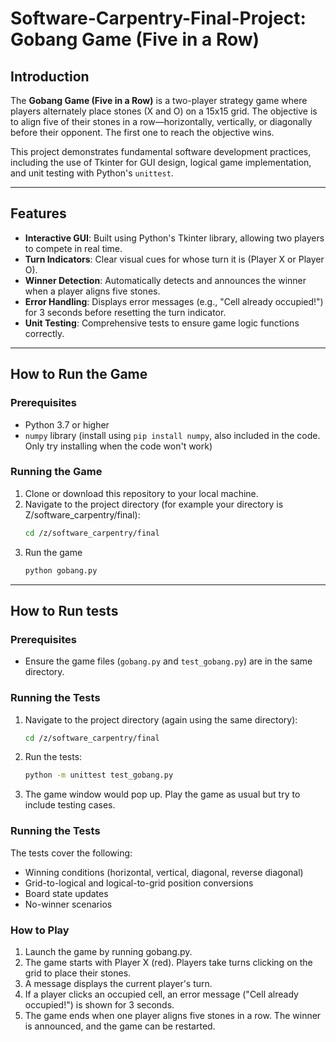 # Software-Carpentry-Final-Project: Gobang Game (Five in a Row)

## Introduction
The **Gobang Game (Five in a Row)** is a two-player strategy game where players alternately place stones (X and O) on a 15x15 grid. The objective is to align five of their stones in a row—horizontally, vertically, or diagonally before their opponent. The first one to reach the objective wins. 

This project demonstrates fundamental software development practices, including the use of Tkinter for GUI design, logical game implementation, and unit testing with Python's `unittest`.

---

## Features
- **Interactive GUI**: Built using Python's Tkinter library, allowing two players to compete in real time.
- **Turn Indicators**: Clear visual cues for whose turn it is (Player X or Player O).
- **Winner Detection**: Automatically detects and announces the winner when a player aligns five stones.
- **Error Handling**: Displays error messages (e.g., "Cell already occupied!") for 3 seconds before resetting the turn indicator.
- **Unit Testing**: Comprehensive tests to ensure game logic functions correctly.

---

## How to Run the Game
### Prerequisites
- Python 3.7 or higher
- `numpy` library (install using `pip install numpy`, also included in the code. Only try installing when the code won't work)

### Running the Game
1. Clone or download this repository to your local machine.
2. Navigate to the project directory (for example your directory is Z/software_carpentry/final):
   ```bash
   cd /z/software_carpentry/final
3. Run the game
   ```bash
   python gobang.py

---

## How to Run tests
### Prerequisites
- Ensure the game files (`gobang.py` and `test_gobang.py`) are in the same directory.

### Running the Tests
1. Navigate to the project directory (again using the same directory):
   ```bash
   cd /z/software_carpentry/final
2. Run the tests:
   ```bash
   python -m unittest test_gobang.py
3. The game window would pop up. Play the game as usual but try to include testing cases.
   
### Running the Tests
The tests cover the following:

- Winning conditions (horizontal, vertical, diagonal, reverse diagonal)
- Grid-to-logical and logical-to-grid position conversions
- Board state updates
- No-winner scenarios

### How to Play
1. Launch the game by running gobang.py.
2. The game starts with Player X (red). Players take turns clicking on the grid to place their stones.
3. A message displays the current player's turn.
4. If a player clicks an occupied cell, an error message ("Cell already occupied!") is shown for 3 seconds.
5. The game ends when one player aligns five stones in a row. The winner is announced, and the game can be restarted.

